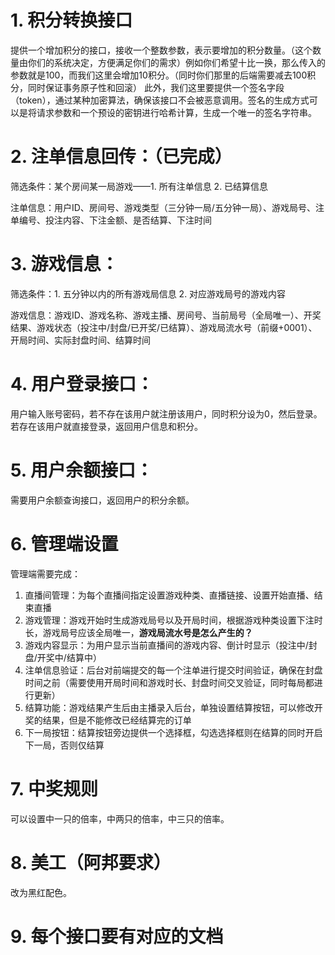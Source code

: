 # 1. 积分转换接口
提供一个增加积分的接口，接收一个整数参数，表示要增加的积分数量。（这个数量由你们的系统决定，方便满足你们的需求）例如你们希望十比一换，那么传入的参数就是100，而我们这里会增加10积分。（同时你们那里的后端需要减去100积分，同时保证事务原子性和回滚）
此外，我们这里要提供一个签名字段（token），通过某种加密算法，确保该接口不会被恶意调用。签名的生成方式可以是将请求参数和一个预设的密钥进行哈希计算，生成一个唯一的签名字符串。

# 2. 注单信息回传：（已完成）
筛选条件：某个房间某一局游戏——1. 所有注单信息 2. 已结算信息

注单信息：用户ID、房间号、游戏类型（三分钟一局/五分钟一局）、游戏局号、注单编号、投注内容、下注金额、是否结算、下注时间

# 3. 游戏信息：
筛选条件：1. 五分钟以内的所有游戏局信息 2. 对应游戏局号的游戏内容

游戏信息：游戏ID、游戏名称、游戏主播、房间号、当前局号（全局唯一）、开奖结果、游戏状态（投注中/封盘/已开奖/已结算）、游戏局流水号（前缀+0001）、开局时间、实际封盘时间、结算时间

# 4. 用户登录接口：
用户输入账号密码，若不存在该用户就注册该用户，同时积分设为0，然后登录。
若存在该用户就直接登录，返回用户信息和积分。

# 5. 用户余额接口：
需要用户余额查询接口，返回用户的积分余额。

# 6. 管理端设置
管理端需要完成：

1. 直播间管理：为每个直播间指定设置游戏种类、直播链接、设置开始直播、结束直播
2. 游戏管理：游戏开始时生成游戏局号以及开局时间，根据游戏种类设置下注时长，游戏局号应该全局唯一，**游戏局流水号是怎么产生的？**
3. 游戏内容显示：为用户显示当前直播间的游戏内容、倒计时显示（投注中/封盘/开奖中/结算中）
4. 注单信息验证：后台对前端提交的每一个注单进行提交时间验证，确保在封盘时间之前（需要使用开局时间和游戏时长、封盘时间交叉验证，同时每局都进行更新）
5. 结算功能：游戏结果产生后由主播录入后台，单独设置结算按钮，可以修改开奖的结果，但是不能修改已经结算完的订单
6. 下一局按钮：结算按钮旁边提供一个选择框，勾选选择框则在结算的同时开启下一局，否则仅结算

# 7. 中奖规则
可以设置中一只的倍率，中两只的倍率，中三只的倍率。

# 8. 美工（阿邦要求）
改为黑红配色。

# 9. 每个接口要有对应的文档
